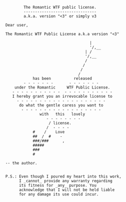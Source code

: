                        The Romantic WTF public license.
                       --------------------------------
                       a.k.a. version "<3" or simply v3
                       
               Dear user,

               The Romantic WTF Public License a.k.a version "<3"
                  
                                                    | 
                                                    '/,__
                                                  | /
                                                  '/,__
                                                  /
                                                 /    
                                                / 
                                               /
                           has been          released
                       - - - - - - -       - - - - - - - 
                   under the Romantic     WTF Public License.
                  - - - - - - - - - - -  - - - - - - - - - - - 
                  I hereby grant you an irrevocable license to
                    - - - - - - - - - - - - - - - - - - - -
                     do what the gentle caress you want to
                      - - - - - - - - - - - - - - - - - - 
                              with   this   lovely
                                 - - - - - - - - 
                                  / license.
                                 /  - - - -
                           #    /    Love
                           ##  /  #    -
                           ###/###      ,
                           #####
                           ###
                           #
    
               -- the author.
    
    
               P.S.: Even though I poured my heart into this work, 
                     I _cannot_ provide any warranty regarding 
                     its fitness for _any_ purpose. You
                     acknowledge that I will not be held liable
                     for any damage its use could incur.
